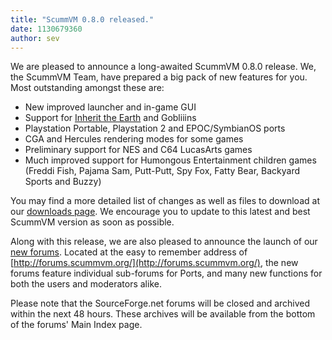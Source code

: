 ```yaml
---
title: "ScummVM 0.8.0 released."
date: 1130679360
author: sev
---
```


We are pleased to announce a long-awaited ScummVM 0.8.0 release. We, the ScummVM Team, have prepared a big pack of new features for you. Most outstanding amongst these are:

*   New improved launcher and in-game GUI
*   Support for [Inherit the Earth](http://www.wyrmkeep.com/ite/) and Gobliiins
*   Playstation Portable, Playstation 2 and EPOC/SymbianOS ports
*   CGA and Hercules rendering modes for some games
*   Preliminary support for NES and C64 LucasArts games
*   Much improved support for Humongous Entertainment children games (Freddi Fish, Pajama Sam, Putt-Putt, Spy Fox, Fatty Bear, Backyard Sports and Buzzy)

You may find a more detailed list of changes as well as files to download at our [downloads page](/downloads/). We encourage you to update to this latest and best ScummVM version as soon as possible.

Along with this release, we are also pleased to announce the launch of our [new forums](http://forums.scummvm.org/). Located at the easy to remember address of [http://forums.scummvm.org/](http://forums.scummvm.org/), the new forums feature individual sub-forums for Ports, and many new functions for both the users and moderators alike.

Please note that the SourceForge.net forums will be closed and archived within the next 48 hours. These archives will be available from the bottom of the forums' Main Index page.

